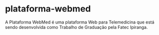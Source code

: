 # plataforma-webmed
A Plataforma WebMed é uma plataforma Web para Telemedicina que está sendo desenvolvida como Trabalho de Graduação pela Fatec Ipiranga.

